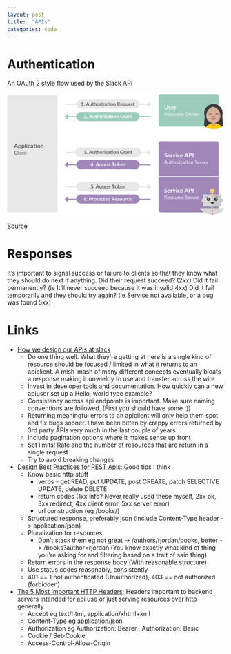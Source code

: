 ```yaml
---
layout: post
title:  "APIs"
categories: code
---
```


# Authentication

An OAuth 2 style flow used by the Slack API

![Oauth 2 flow](/assets/images/slack_oauth_flow_diagram.png)

[Source](https://api.slack.com/authentication/oauth-v2)

# Responses

It’s important to signal success or failure to clients so that they know what they should do next if anything. Did their request succeed? (2xx) Did it fail permanently? (ie It’ll never succeed because it was invalid 4xx) Did it fail temporarily and they should try again? (ie Service not available, or a bug was found 5xx)

# Links

* [How we design our APIs at slack](https://slack.engineering/how-we-design-our-apis-at-slack/)
    * Do one thing well. What they're getting at here is a single kind of resource should be focused / limited in what it returns to an apiclient. A mish-mash of many different concepts eventually bloats a response making it unwieldy to use and transfer across the wire
    * Invest in developer tools and documentation. How quickly can a new apiuser set up a Hello, world type example?
    * Consistency across api endpoints is important. Make sure naming conventions are followed. (First you should have some :))
    * Returning meaningful errors to an apiclient will only help them spot and fix bugs sooner. I have been bitten by crappy errors returned by 3rd party APIs very much in the last couple of years
    * Include pagination options where it makes sense up front
    * Set limits! Rate and the number of resources that are return in a single request
    * Try to avoid breaking changes
* [Design Best Practices for REST Apis](https://abdulrwahab.medium.com/api-architecture-best-practices-for-designing-rest-apis-bf907025f5f): Good tips I think
  * Know basic http stuff
    * verbs - get READ, put UPDATE, post CREATE, patch SELECTIVE UPDATE, delete DELETE
    * return codes (1xx info? Never really used these myself, 2xx ok, 3xx redirect, 4xx client error, 5xx server error)
    * url construction (eg /books/)
  * Structured response, preferably json (include Content-Type header -> application/json)
  * Pluralization for resources
    * Don't stack them eg not great -> /authors/rjordan/books, better -> /books?author=rjordan (You know exactly what kind of thing you're asking for and filtering based on a trait of said thing)
  * Return errors in the response body (With reasonable structure)
  * Use status codes reasonably, consistently
  * 401 == 1 not authenticated (Unauthorized), 403 == not authorized (forbidden)
* [The 5 Most Important HTTP Headers](https://alexzitowolf.medium.com/the-5-most-important-http-headers-d9e9f94bb1f6): Headers important to backend servers intended for api use or just serving resources over http generally
  * Accept eg text/html, application/xhtml+xml
  * Content-Type eg application/json
  * Authorization eg Authorization: Bearer <token>, Authorization: Basic <credentials>
  * Cookie / Set-Cookie
  * Access-Control-Allow-Origin

